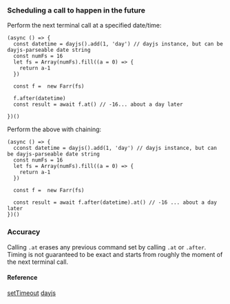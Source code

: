 ### Scheduling a call to happen in the future
Perform the next terminal call at a specified date/time:

    (async () => {
      const datetime = dayjs().add(1, 'day') // dayjs instance, but can be dayjs-parseable date string
      const numFs = 16
      let fs = Array(numFs).fill((a = 0) => {
        return a-1
      })

      const f =  new Farr(fs)

      f.after(datetime)
      const result = await f.at() // -16... about a day later

    })()

Perform the above with chaining:

    (async () => {
      cconst datetime = dayjs().add(1, 'day') // dayjs instance, but can be dayjs-parseable date string
      const numFs = 16
      let fs = Array(numFs).fill((a = 0) => {
        return a-1
      })

      const f =  new Farr(fs)

      const result = await f.after(datetime).at() // -16 ... about a day later
    })()


### Accuracy
Calling `.at` erases any previous command set by calling `.at` or `.after`. Timing is not guaranteed to be exact and starts from roughly the moment of the next terminal call.

#### Reference
[setTimeout](https://nodejs.org/api/timers.html#timers_settimeout_callback_delay_args)
[dayjs](https://www.npmjs.com/package/dayjs)
